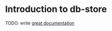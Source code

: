 # Introduction to db-store

TODO: write [great documentation](http://jacobian.org/writing/what-to-write/)
